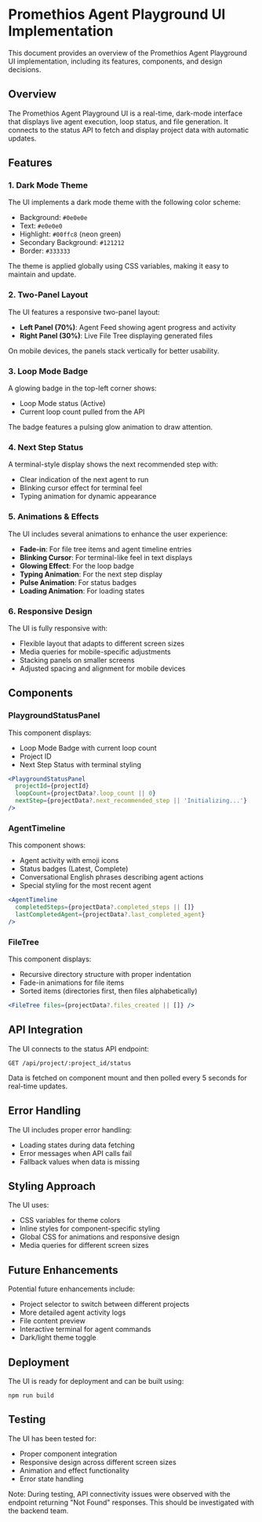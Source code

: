# Promethios Agent Playground UI Implementation

This document provides an overview of the Promethios Agent Playground UI implementation, including its features, components, and design decisions.

## Overview

The Promethios Agent Playground UI is a real-time, dark-mode interface that displays live agent execution, loop status, and file generation. It connects to the status API to fetch and display project data with automatic updates.

## Features

### 1. Dark Mode Theme

The UI implements a dark mode theme with the following color scheme:
- Background: `#0e0e0e`
- Text: `#e0e0e0`
- Highlight: `#00ffc8` (neon green)
- Secondary Background: `#121212`
- Border: `#333333`

The theme is applied globally using CSS variables, making it easy to maintain and update.

### 2. Two-Panel Layout

The UI features a responsive two-panel layout:
- **Left Panel (70%)**: Agent Feed showing agent progress and activity
- **Right Panel (30%)**: Live File Tree displaying generated files

On mobile devices, the panels stack vertically for better usability.

### 3. Loop Mode Badge

A glowing badge in the top-left corner shows:
- Loop Mode status (Active)
- Current loop count pulled from the API

The badge features a pulsing glow animation to draw attention.

### 4. Next Step Status

A terminal-style display shows the next recommended step with:
- Clear indication of the next agent to run
- Blinking cursor effect for terminal feel
- Typing animation for dynamic appearance

### 5. Animations & Effects

The UI includes several animations to enhance the user experience:
- **Fade-in**: For file tree items and agent timeline entries
- **Blinking Cursor**: For terminal-like feel in text displays
- **Glowing Effect**: For the loop badge
- **Typing Animation**: For the next step display
- **Pulse Animation**: For status badges
- **Loading Animation**: For loading states

### 6. Responsive Design

The UI is fully responsive with:
- Flexible layout that adapts to different screen sizes
- Media queries for mobile-specific adjustments
- Stacking panels on smaller screens
- Adjusted spacing and alignment for mobile devices

## Components

### PlaygroundStatusPanel

This component displays:
- Loop Mode Badge with current loop count
- Project ID
- Next Step Status with terminal styling

```jsx
<PlaygroundStatusPanel 
  projectId={projectId}
  loopCount={projectData?.loop_count || 0}
  nextStep={projectData?.next_recommended_step || 'Initializing...'}
/>
```

### AgentTimeline

This component shows:
- Agent activity with emoji icons
- Status badges (Latest, Complete)
- Conversational English phrases describing agent actions
- Special styling for the most recent agent

```jsx
<AgentTimeline 
  completedSteps={projectData?.completed_steps || []}
  lastCompletedAgent={projectData?.last_completed_agent}
/>
```

### FileTree

This component displays:
- Recursive directory structure with proper indentation
- Fade-in animations for file items
- Sorted items (directories first, then files alphabetically)

```jsx
<FileTree files={projectData?.files_created || []} />
```

## API Integration

The UI connects to the status API endpoint:
```
GET /api/project/:project_id/status
```

Data is fetched on component mount and then polled every 5 seconds for real-time updates.

## Error Handling

The UI includes proper error handling:
- Loading states during data fetching
- Error messages when API calls fail
- Fallback values when data is missing

## Styling Approach

The UI uses:
- CSS variables for theme colors
- Inline styles for component-specific styling
- Global CSS for animations and responsive design
- Media queries for different screen sizes

## Future Enhancements

Potential future enhancements include:
- Project selector to switch between different projects
- More detailed agent activity logs
- File content preview
- Interactive terminal for agent commands
- Dark/light theme toggle

## Deployment

The UI is ready for deployment and can be built using:
```
npm run build
```

## Testing

The UI has been tested for:
- Proper component integration
- Responsive design across different screen sizes
- Animation and effect functionality
- Error state handling

Note: During testing, API connectivity issues were observed with the endpoint returning "Not Found" responses. This should be investigated with the backend team.
